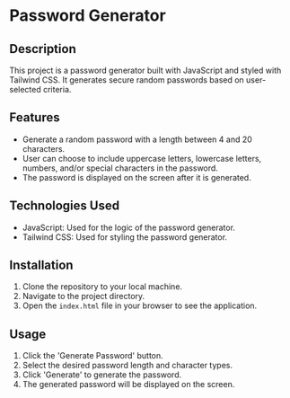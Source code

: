 # Password Generator

## Description
This project is a password generator built with JavaScript and styled with Tailwind CSS. It generates secure random passwords based on user-selected criteria.

## Features
- Generate a random password with a length between 4 and 20 characters.
- User can choose to include uppercase letters, lowercase letters, numbers, and/or special characters in the password.
- The password is displayed on the screen after it is generated.

## Technologies Used
- JavaScript: Used for the logic of the password generator.
- Tailwind CSS: Used for styling the password generator.

## Installation
1. Clone the repository to your local machine.
2. Navigate to the project directory.
3. Open the `index.html` file in your browser to see the application.

## Usage
1. Click the 'Generate Password' button.
2. Select the desired password length and character types.
3. Click 'Generate' to generate the password.
4. The generated password will be displayed on the screen.

